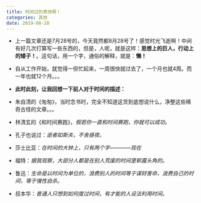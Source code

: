 ```yaml
---
title: 时间过的真快啊！
categories: 其他
date: 2019-08-28
---
```


* 上一篇文章还是7月28号的，今天竟然都8月28号了！感觉时光飞逝啊！中间有好几次打算写一些东西的，但是，人呢，就是这样：**思想上的巨人，行动上的矮子！**。这句话，用一个字，通俗的解释，就是：**懒！**

* 自从工作开始，就觉得一但忙起来，一周很快就过去了，一个月也就4周。而一年也就12个月。。。

* **此时此刻，让我回想一下前人对于时间的描述：**

* 朱自清的《匆匆》，当时念书时，完全不知道这货到底想说什么，净整这些稀奇古怪的文章。。。

* 林清玄的《和时间赛跑》，*假若你一直和时间赛跑，你就可以成功。*

* 孔子也说过：*逝者如斯夫，不舍昼夜。*

* 莎士比亚：*在时间的大钟上，只有两个字————现在*

* 福特：*据我观察，大部分人都是在别人荒废的时间里崭露头角的。*

* 鲁迅：*生命是以时间为单位的，浪费别人的时间等于谋财害命，浪费自己的时间，等于慢性自杀。*

* 叔本华：*普通人只想到如何度过时间，有才能的人设法利用时间。* 
